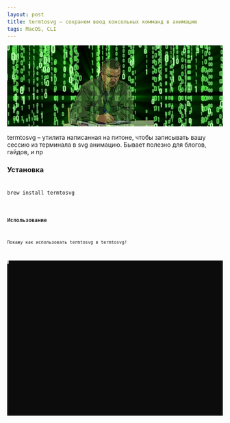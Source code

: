 ```yaml
---
layout: post
title: termtosvg – сохранем ввод консольных комманд в анимацию
tags: MacOS, CLI
---
```

![](https://raw.githubusercontent.com/tatarinovms/tatarinovms.github.io/master/images/posts/termtosvg/logo.png)

termtosvg –  утилита написанная на питоне, чтобы записывать вашу сессию из терминала в svg анимацию. Бывает полезно для блогов, гайдов, и пр

### Установка

<code>
brew install termtosvg
<code>

### Использование

Покажу как использовать termtosvg в termtosvg!

![](https://raw.githubusercontent.com/tatarinovms/tatarinovms.github.io/master/images/posts/termtosvg/termtosvg.svg)